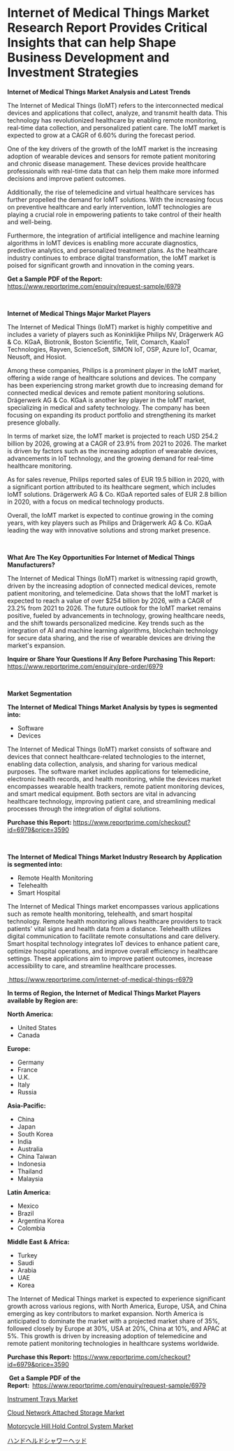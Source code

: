 <p><h1>Internet of Medical Things Market Research Report Provides Critical Insights that can help Shape Business Development and Investment Strategies</h1></p><p><strong>Internet of Medical Things Market Analysis and Latest Trends</strong></p>
<p><p>The Internet of Medical Things (IoMT) refers to the interconnected medical devices and applications that collect, analyze, and transmit health data. This technology has revolutionized healthcare by enabling remote monitoring, real-time data collection, and personalized patient care. The IoMT market is expected to grow at a CAGR of 6.60% during the forecast period.</p><p>One of the key drivers of the growth of the IoMT market is the increasing adoption of wearable devices and sensors for remote patient monitoring and chronic disease management. These devices provide healthcare professionals with real-time data that can help them make more informed decisions and improve patient outcomes.</p><p>Additionally, the rise of telemedicine and virtual healthcare services has further propelled the demand for IoMT solutions. With the increasing focus on preventive healthcare and early intervention, IoMT technologies are playing a crucial role in empowering patients to take control of their health and well-being.</p><p>Furthermore, the integration of artificial intelligence and machine learning algorithms in IoMT devices is enabling more accurate diagnostics, predictive analytics, and personalized treatment plans. As the healthcare industry continues to embrace digital transformation, the IoMT market is poised for significant growth and innovation in the coming years.</p></p>
<p><strong>Get a Sample PDF of the Report:&nbsp;</strong> <a href="https://www.reportprime.com/enquiry/request-sample/6979">https://www.reportprime.com/enquiry/request-sample/6979</a></p>
<p>&nbsp;</p>
<p><strong>Internet of Medical Things Major Market Players</strong></p>
<p><p>The Internet of Medical Things (IoMT) market is highly competitive and includes a variety of players such as Koninklijke Philips NV, Drägerwerk AG & Co. KGaA, Biotronik, Boston Scientific, Telit, Comarch, KaaIoT Technologies, Rayven, ScienceSoft, SIMON IoT, OSP, Azure IoT, Ocamar, Neusoft, and Hosiot.</p><p>Among these companies, Philips is a prominent player in the IoMT market, offering a wide range of healthcare solutions and devices. The company has been experiencing strong market growth due to increasing demand for connected medical devices and remote patient monitoring solutions. Drägerwerk AG & Co. KGaA is another key player in the IoMT market, specializing in medical and safety technology. The company has been focusing on expanding its product portfolio and strengthening its market presence globally.</p><p>In terms of market size, the IoMT market is projected to reach USD 254.2 billion by 2026, growing at a CAGR of 23.9% from 2021 to 2026. The market is driven by factors such as the increasing adoption of wearable devices, advancements in IoT technology, and the growing demand for real-time healthcare monitoring.</p><p>As for sales revenue, Philips reported sales of EUR 19.5 billion in 2020, with a significant portion attributed to its healthcare segment, which includes IoMT solutions. Drägerwerk AG & Co. KGaA reported sales of EUR 2.8 billion in 2020, with a focus on medical technology products.</p><p>Overall, the IoMT market is expected to continue growing in the coming years, with key players such as Philips and Drägerwerk AG & Co. KGaA leading the way with innovative solutions and strong market presence.</p></p>
<p>&nbsp;</p>
<p><strong>What Are The Key Opportunities For Internet of Medical Things Manufacturers?</strong></p>
<p><p>The Internet of Medical Things (IoMT) market is witnessing rapid growth, driven by the increasing adoption of connected medical devices, remote patient monitoring, and telemedicine. Data shows that the IoMT market is expected to reach a value of over $254 billion by 2026, with a CAGR of 23.2% from 2021 to 2026. The future outlook for the IoMT market remains positive, fueled by advancements in technology, growing healthcare needs, and the shift towards personalized medicine. Key trends such as the integration of AI and machine learning algorithms, blockchain technology for secure data sharing, and the rise of wearable devices are driving the market's expansion.</p></p>
<p><strong>Inquire or Share Your Questions If Any Before Purchasing This Report:</strong> <a href="https://www.reportprime.com/enquiry/pre-order/6979">https://www.reportprime.com/enquiry/pre-order/6979</a></p>
<p>&nbsp;</p>
<p><strong>Market Segmentation</strong></p>
<p><strong>The Internet of Medical Things Market Analysis by types is segmented into:</strong></p>
<p><ul><li>Software</li><li>Devices</li></ul></p>
<p><p>The Internet of Medical Things (IoMT) market consists of software and devices that connect healthcare-related technologies to the internet, enabling data collection, analysis, and sharing for various medical purposes. The software market includes applications for telemedicine, electronic health records, and health monitoring, while the devices market encompasses wearable health trackers, remote patient monitoring devices, and smart medical equipment. Both sectors are vital in advancing healthcare technology, improving patient care, and streamlining medical processes through the integration of digital solutions.</p></p>
<p><strong>Purchase this Report:&nbsp;</strong><a href="https://www.reportprime.com/checkout?id=6979&price=3590">https://www.reportprime.com/checkout?id=6979&price=3590</a></p>
<p>&nbsp;</p>
<p><strong>The Internet of Medical Things Market Industry Research by Application is segmented into:</strong></p>
<p><ul><li>Remote Health Monitoring</li><li>Telehealth</li><li>Smart Hospital</li></ul></p>
<p><p>The Internet of Medical Things market encompasses various applications such as remote health monitoring, telehealth, and smart hospital technology. Remote health monitoring allows healthcare providers to track patients' vital signs and health data from a distance. Telehealth utilizes digital communication to facilitate remote consultations and care delivery. Smart hospital technology integrates IoT devices to enhance patient care, optimize hospital operations, and improve overall efficiency in healthcare settings. These applications aim to improve patient outcomes, increase accessibility to care, and streamline healthcare processes.</p></p>
<p><a href="https://www.reportprime.com/internet-of-medical-things-r6979">&nbsp;https://www.reportprime.com/internet-of-medical-things-r6979</a></p>
<p><strong>In terms of Region, the Internet of Medical Things Market Players available by Region are:</strong></p>
<p>
    <p> <strong> North America: </strong>
        <ul>
            <li>United States</li>
            <li>Canada</li>
        </ul>
        </p> 
    <p> <strong> Europe: </strong>
        <ul>
            <li>Germany</li>
            <li>France</li>
            <li>U.K.</li>
            <li>Italy</li>
            <li>Russia</li>
        </ul>
        </p> 
    <p> <strong> Asia-Pacific: </strong>
        <ul>
            <li>China</li>
            <li>Japan</li>
            <li>South Korea</li>
            <li>India</li>
            <li>Australia</li>
            <li>China Taiwan</li>
            <li>Indonesia</li>
            <li>Thailand</li>
            <li>Malaysia</li>
        </ul>
        </p> 
    <p> <strong> Latin America: </strong>
        <ul>
            <li>Mexico</li>
            <li>Brazil</li>
            <li>Argentina Korea</li>
            <li>Colombia</li>
        </ul>
        </p> 
    <p> <strong> Middle East & Africa: </strong>
        <ul>
            <li>Turkey</li>
            <li>Saudi</li>
            <li>Arabia</li>
            <li>UAE</li>
            <li>Korea</li>
        </ul>
    </p>
    </p>
<p><p>The Internet of Medical Things market is expected to experience significant growth across various regions, with North America, Europe, USA, and China emerging as key contributors to market expansion. North America is anticipated to dominate the market with a projected market share of 35%, followed closely by Europe at 30%, USA at 20%, China at 10%, and APAC at 5%. This growth is driven by increasing adoption of telemedicine and remote patient monitoring technologies in healthcare systems worldwide.</p></p>
<p><strong>Purchase this Report: </strong><a href="https://www.reportprime.com/checkout?id=6979&price=3590">https://www.reportprime.com/checkout?id=6979&price=3590</a></p>
<p>&nbsp;<strong>Get a Sample PDF of the Report:&nbsp;&nbsp;</strong><a href="https://www.reportprime.com/enquiry/request-sample/6979">https://www.reportprime.com/enquiry/request-sample/6979</a></p>
<p><strong></strong></p>
<p><p><a href="https://www.linkedin.com/pulse/instrument-trays-market-furnishes-information-share-trends-ztnnf?trackingId=TCKly59XRRXB%2FePpfdDMvg%3D%3D">Instrument Trays Market</a></p><p><a href="https://github.com/HenrietteMills1/Market-Research-Report-List-1/blob/main/cloud-network-attached-storage-market.md">Cloud Network Attached Storage Market</a></p><p><a href="https://www.linkedin.com/pulse/motorcycle-hill-hold-control-system-market-size-share-amp-hji0f?trackingId=g4iKZ37U4lf%2F5h%2BgbPtndQ%3D%3D">Motorcycle Hill Hold Control System Market</a></p><p><a href="https://github.com/GiovaniLeannon/Market-Research-Report-List-1/blob/main/341816975802.md">ハンドヘルドシャワーヘッド</a></p></p>